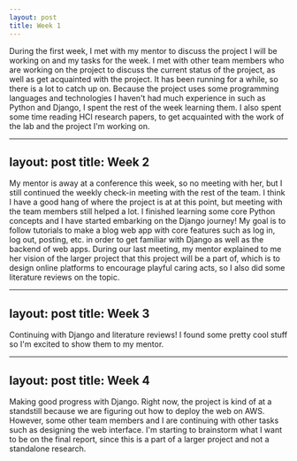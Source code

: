 ```yaml
---
layout: post
title: Week 1
---
```


During the first week, I met with my mentor to discuss the project I will be working on and my tasks for the week. I met with other team members who are working on the project to discuss the current status of the project, as well as get acquainted with the project. It has been running for a while, so there is a lot to catch up on. Because the project uses some programming languages and technologies I haven't had much experience in such as Python and Django, I spent the rest of the week learning them. I also spent some time reading HCI research papers, to get acquainted with the work of the lab and the project I'm working on. 

---
layout: post
title: Week 2
---
My mentor is away at a conference this week, so no meeting with her, but I still continued the weekly check-in meeting with the rest of the team. I think I have a good hang of where the project is at at this point, but meeting with the team members still helped a lot. I finished learning some core Python concepts and I have started embarking on the Django journey! My goal is to follow tutorials to make a blog web app with core features such as log in, log out, posting, etc. in order to get familiar with Django as well as the backend of web apps. During our last meeting, my mentor explained to me her vision of the larger project that this project will be a part of, which is to design online platforms to encourage playful caring acts, so I also did some literature reviews on the topic.

---
layout: post
title: Week 3
---
Continuing with Django and literature reviews! I found some pretty cool stuff so I'm excited to show them to my mentor. 

---
layout: post
title: Week 4
---
Making good progress with Django. Right now, the project is kind of at a standstill because we are figuring out how to deploy the web on AWS. However, some other team members and I are continuing with other tasks such as designing the web interface. I'm starting to brainstorm what I want to be on the final report, since this is a part of a larger project and not a standalone research. 


